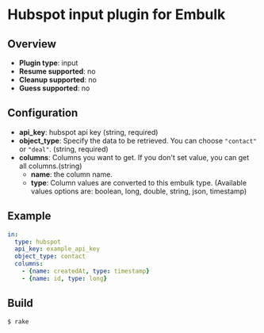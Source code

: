 # Hubspot input plugin for Embulk

## Overview

* **Plugin type**: input
* **Resume supported**: no
* **Cleanup supported**: no
* **Guess supported**: no

## Configuration

- **api_key**: hubspot api key (string, required)
- **object_type**: Specify the data to be retrieved. You can choose `"contact"` or `"deal"`. (string, required)
- **columns**: Columns you want to get. If you don't set value, you can get all columns.(string)
  - **name**: the column name.
  - **type**: Column values are converted to this embulk type. (Available values options are: boolean, long, double, string, json, timestamp)

## Example

```yaml
in:
  type: hubspot
  api_key: example_api_key
  object_type: contact
  columns:
    - {name: createdAt, type: timestamp}
    - {name: id, type: long}
```


## Build

```
$ rake
```
